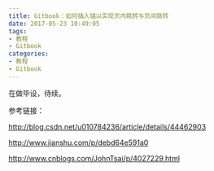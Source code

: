 ```yaml
---
title: Gitbook：如何插入锚以实现页内跳转与页间跳转
date: 2017-05-23 10:49:05
tags:
- 教程
- Gitbook
categories:
- 教程
- Gitbook
---
```


在做毕设，待续。

参考链接：

http://blog.csdn.net/u010784236/article/details/44462903

http://www.jianshu.com/p/debd64e591a0

http://www.cnblogs.com/JohnTsai/p/4027229.html